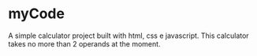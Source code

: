 # myCode
A simple calculator project built with html, css e javascript.
This calculator takes no more than 2 operands at the moment.
